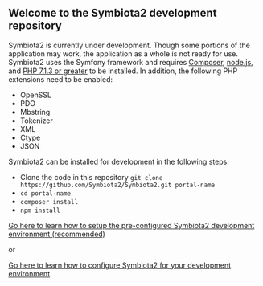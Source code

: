 ## Welcome to the Symbiota2 development repository

Symbiota2 is currently under development. Though some portions of the application may work, the application as a whole is not ready for use. Symbiota2 uses the Symfony framework and requires [Composer](https://getcomposer.org/doc/00-intro.md), [node.js](https://nodejs.org/en/), and [PHP 7.1.3 or greater](http://php.net/manual/en/install.php) to be installed. In addition, the following PHP extensions need to be enabled:

- OpenSSL
- PDO
- Mbstring
- Tokenizer
- XML
- Ctype
- JSON

Symbiota2 can be installed for development in the following steps:

- Clone the code in this repository
`git clone https://github.com/Symbiota2/Symbiota2.git portal-name`
- `cd portal-name`
- `composer install`
- `npm install`

[Go here to learn how to setup the pre-configured Symbiota2 development environment (recommended)](https://github.com/Symbiota2/Symbiota2/wiki/Setup-the-Symbiota2-development-environment)

or

[Go here to learn how to configure Symbiota2 for your development environment](https://github.com/Symbiota2/Symbiota2/wiki/Configure-Symbiota2-with-your-development-environment)
